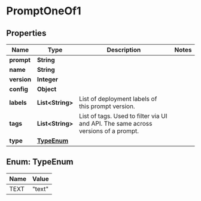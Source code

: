 

# PromptOneOf1


## Properties

| Name | Type | Description | Notes |
|------------ | ------------- | ------------- | -------------|
|**prompt** | **String** |  |  |
|**name** | **String** |  |  |
|**version** | **Integer** |  |  |
|**config** | **Object** |  |  |
|**labels** | **List&lt;String&gt;** | List of deployment labels of this prompt version. |  |
|**tags** | **List&lt;String&gt;** | List of tags. Used to filter via UI and API. The same across versions of a prompt. |  |
|**type** | [**TypeEnum**](#TypeEnum) |  |  |



## Enum: TypeEnum

| Name | Value |
|---- | -----|
| TEXT | &quot;text&quot; |



